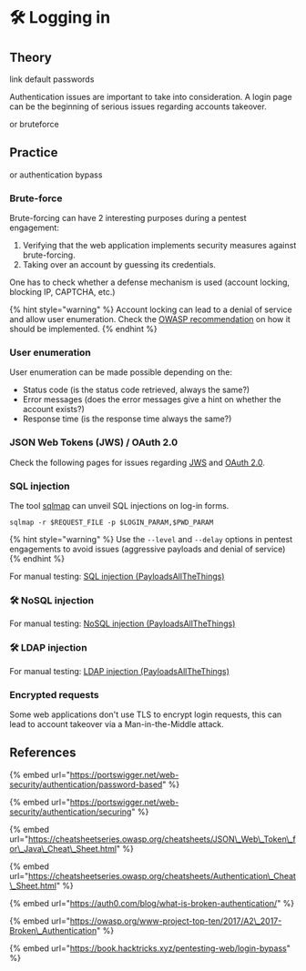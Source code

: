 # 🛠️ Logging in

## Theory

link default passwords

Authentication issues are important to take into consideration. A login page can be the beginning of serious issues regarding accounts takeover.

or bruteforce

## Practice

or authentication bypass

### Brute-force

Brute-forcing can have 2 interesting purposes during a pentest engagement:

1. Verifying that the web application implements security measures against brute-forcing.
2. Taking over an account by guessing its credentials.

One has to check whether a defense mechanism is used \(account locking, blocking IP, CAPTCHA, etc.\)

{% hint style="warning" %}
Account locking can lead to a denial of service and allow user enumeration. Check the [OWASP recommendation](https://cheatsheetseries.owasp.org/cheatsheets/Authentication_Cheat_Sheet.html#account-lockout) on how it should be implemented.
{% endhint %}

### User enumeration

User enumeration can be made possible depending on the:

* Status code \(is the status code retrieved, always the same?\)
* Error messages \(does the error messages give a hint on whether the account exists?\)
* Response time \(is the response time always the same?\)

### JSON Web Tokens \(JWS\) / OAuth 2.0

Check the following pages for issues regarding [JWS](https://www.thehacker.recipes/web-services/attacks-on-inputs/insecure-json-web-tokens) and [OAuth 2.0](https://www.thehacker.recipes/web-services/configuration/oauth-2.0).

### SQL injection

The tool [sqlmap](https://sqlmap.org/) can unveil SQL injections on log-in forms.

```text
sqlmap -r $REQUEST_FILE -p $LOGIN_PARAM,$PWD_PARAM
```

{% hint style="warning" %}
Use the `--level` and `--delay` options in pentest engagements to avoid issues \(aggressive payloads and denial of service\)
{% endhint %}

For manual testing: [SQL injection \(PayloadsAllTheThings\)](https://github.com/swisskyrepo/PayloadsAllTheThings/tree/master/SQL%20Injection#authentication-bypass)

### 🛠️ NoSQL injection

For manual testing: [NoSQL injection \(PayloadsAllTheThings\)](https://github.com/swisskyrepo/PayloadsAllTheThings/tree/master/SQL%20Injection#authentication-bypass)

### 🛠️ LDAP injection

For manual testing: [LDAP injection \(PayloadsAllTheThings\)](https://github.com/swisskyrepo/PayloadsAllTheThings/tree/master/LDAP%20Injection)

### Encrypted requests

Some web applications don't use TLS to encrypt login requests, this can lead to account takeover via a Man-in-the-Middle attack.

## References

{% embed url="https://portswigger.net/web-security/authentication/password-based" %}

{% embed url="https://portswigger.net/web-security/authentication/securing" %}

{% embed url="https://cheatsheetseries.owasp.org/cheatsheets/JSON\_Web\_Token\_for\_Java\_Cheat\_Sheet.html" %}

{% embed url="https://cheatsheetseries.owasp.org/cheatsheets/Authentication\_Cheat\_Sheet.html" %}

{% embed url="https://auth0.com/blog/what-is-broken-authentication/" %}

{% embed url="https://owasp.org/www-project-top-ten/2017/A2\_2017-Broken\_Authentication" %}

{% embed url="https://book.hacktricks.xyz/pentesting-web/login-bypass" %}

  


